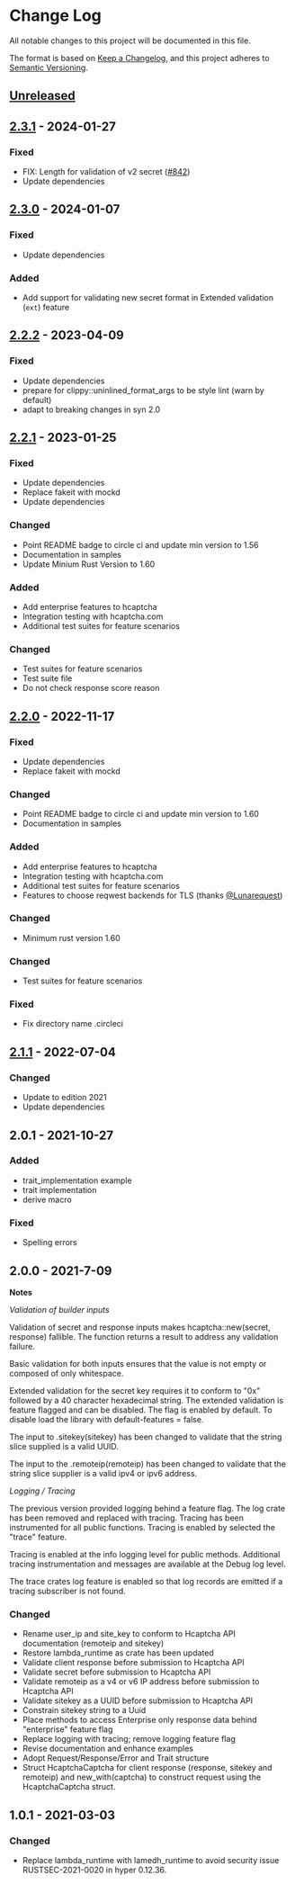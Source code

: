 <!-- markdownlint-disable MD036 -->
# Change Log

All notable changes to this project will be documented in this file.

The format is based on [Keep a Changelog](https://keepachangelog.com/en/1.0.0/),
and this project adheres to [Semantic Versioning](https://semver.org/spec/v2.0.0.html).

## [Unreleased]

## [2.3.1] - 2024-01-27

### Fixed

- FIX: Length for validation of v2 secret ([#842](https://github.com/jerusdp/hcaptcha-rs/issues/842))
- Update dependencies

## [2.3.0] - 2024-01-07

### Fixed

- Update dependencies

### Added

- Add support for validating new secret format in Extended validation (`ext`) feature

## [2.2.2] - 2023-04-09

### Fixed

- Update dependencies
- prepare for clippy::uninlined_format_args to be style lint (warn by default)
- adapt to breaking changes in syn 2.0

## [2.2.1] - 2023-01-25

### Fixed

- Update dependencies
- Replace fakeit with mockd
- Update dependencies

### Changed

- Point README badge to circle ci and update min version to 1.56
- Documentation in samples
- Update Minium Rust Version to 1.60

### Added

- Add enterprise features to hcaptcha
- Integration testing with hcaptcha.com
- Additional test suites for feature scenarios

### Changed

- Test suites for feature scenarios
- Test suite file
- Do not check response score reason

## [2.2.0] - 2022-11-17

### Fixed

- Update dependencies
- Replace fakeit with mockd

### Changed

- Point README badge to circle ci and update min version to 1.60
- Documentation in samples

### Added

- Add enterprise features to hcaptcha
- Integration testing with hcaptcha.com
- Additional test suites for feature scenarios
- Features to choose reqwest backends for TLS (thanks [@Lunarequest])

### Changed

- Minimum rust version 1.60

### Changed

- Test suites for feature scenarios

### Fixed

- Fix directory name .circleci

## [2.1.1] - 2022-07-04

### Changed

- Update to edition 2021
- Update dependencies

## 2.0.1 - 2021-10-27

### Added

- trait_implementation example
- trait implementation
- derive macro

### Fixed

- Spelling errors

## 2.0.0 - 2021-7-09

**Notes**

*Validation of builder inputs*

Validation of secret and response inputs makes hcaptcha::new(secret, response) fallible. The function returns a result to address any validation failure.

Basic validation for both inputs ensures that the value is not empty or composed of only whitespace.

Extended validation for the secret key requires it to conform to "0x" followed by a 40 character hexadecimal string. The extended validation is feature flagged and can be disabled. The flag is enabled by default. To disable load the library with default-features = false.

The input to .sitekey(sitekey) has been changed to validate that the string slice supplied is a valid UUID.

The input to the .remoteip(remoteip) has been changed to validate that the string slice supplier is a valid ipv4 or ipv6 address.

*Logging / Tracing*

The previous version provided logging behind a feature flag. The log crate has been removed and replaced with tracing. Tracing has been instrumented for all public functions. Tracing is enabled by selected the "trace" feature.

Tracing is enabled at the info logging level for public methods. Additional tracing instrumentation and messages are available at the Debug log level.

The trace crates log feature is enabled so that log records are emitted if a tracing subscriber is not found.

### Changed

- Rename user_ip and site_key to conform to Hcaptcha API documentation (remoteip and sitekey)
- Restore lambda_runtime as crate has been updated
- Validate client response before submission to Hcaptcha API
- Validate secret before submission to Hcaptcha API
- Validate remoteip as a v4 or v6 IP address before submission to Hcaptcha API
- Validate sitekey as a UUID before submission to Hcaptcha API
- Constrain sitekey string to a Uuid
- Place methods to access Enterprise only response data behind "enterprise" feature flag
- Replace logging with tracing; remove logging feature flag
- Revise documentation and enhance examples
- Adopt Request/Response/Error and Trait structure
- Struct HcaptchaCaptcha for client response (response, sitekey and remoteip) and new_with(captcha) to construct request using the HcaptchaCaptcha struct.

## 1.0.1 - 2021-03-03

### Changed

- Replace lambda_runtime with lamedh_runtime to avoid security issue RUSTSEC-2021-0020 in hyper 0.12.36.

[Unreleased]: https://github.com/gortavoher/hcaptcha-rs/compare/hcaptcha-v2.3.1...HEAD
[2.3.1]: https://github.com/gortavoher/hcaptcha-rs/compare/hcaptcha-v2.3.0...hcaptcha-v2.3.1
[2.3.0]: https://github.com/gortavoher/hcaptcha-rs/compare/hcaptcha-v2.2.2...hcaptcha-v2.3.0
[2.2.2]: https://github.com/gortavoher/hcaptcha-rs/compare/hcaptcha-v2.2.1...hcaptcha-v2.2.2
[2.2.1]: https://github.com/gortavoher/hcaptcha-rs/compare/hcaptcha-v2.2.0...hcaptcha-v2.2.1
[2.2.0]: https://github.com/gortavoher/hcaptcha-rs/compare/hcaptcha-v2.1.1...hcaptcha-v2.2.0
[2.1.1]: https://github.com/gortavoher/hcaptcha-rs/compare/v2.1.0...hcaptcha-v2.1.1
[@Lunarequest]: https://github.com/Lunarequest/Lunarequest
